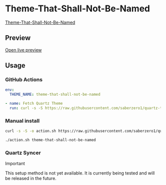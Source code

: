 # Theme-That-Shall-Not-Be-Named

[Theme-That-Shall-Not-Be-Named](#)

## Preview

[Open live preview](https://quartz-themes.github.io/theme-that-shall-not-be-named/)

## Usage

### GitHub Actions

```yaml
env:
  THEME_NAME: theme-that-shall-not-be-named
```

```yaml
- name: Fetch Quartz Theme
  run: curl -s -S https://raw.githubusercontent.com/saberzero1/quartz-themes/master/action.sh | bash -s -- $THEME_NAME
```

### Manual install

```bash
curl -s -S -o action.sh https://raw.githubusercontent.com/saberzero1/quartz-themes/master/action.sh

./action.sh theme-that-shall-not-be-named
```

### Quartz Syncer

> [!IMPORTANT]
> This setup method is not yet available. It is currently being tested and will be released in the future.
